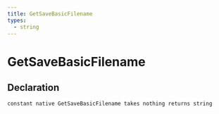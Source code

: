 ```yaml
---
title: GetSaveBasicFilename
types:
  - string
---
```


# GetSaveBasicFilename

## Declaration

```jass
constant native GetSaveBasicFilename takes nothing returns string
```
